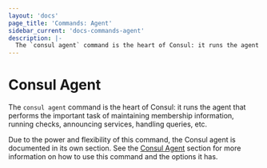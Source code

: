 ```yaml
---
layout: 'docs'
page_title: 'Commands: Agent'
sidebar_current: 'docs-commands-agent'
description: |-
  The `consul agent` command is the heart of Consul: it runs the agent that performs the important task of maintaining membership information, running checks, announcing services, handling queries, etc.
---
```


# Consul Agent

The `consul agent` command is the heart of Consul: it runs the agent that
performs the important task of maintaining membership information,
running checks, announcing services, handling queries, etc.

Due to the power and flexibility of this command, the Consul agent
is documented in its own section. See the [Consul Agent](/docs/agent/basics.html)
section for more information on how to use this command and the
options it has.
